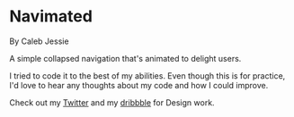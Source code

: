 Navimated
==============
By Caleb Jessie

A simple collapsed navigation that's animated to delight users.

I tried to code it to the best of my abilities. Even though this is for practice, I'd love to hear any thoughts about my code and how I could improve.

Check out my [Twitter](http://www.twitter.com/calebjessie) and my [dribbble](http://www.dribbble.com/calebjessie) for Design work.